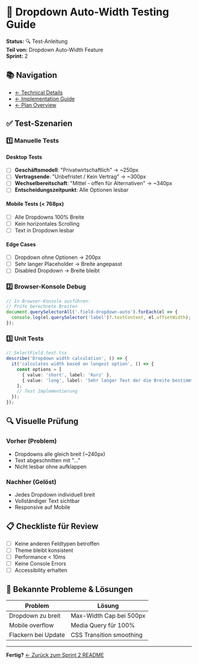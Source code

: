 # 🧪 Dropdown Auto-Width Testing Guide

**Status:** 🔍 Test-Anleitung  
**Teil von:** Dropdown Auto-Width Feature  
**Sprint:** 2

## 📚 Navigation

- [← Technical Details](./DROPDOWN_AUTO_WIDTH_TECHNICAL.md)
- [← Implementation Guide](./DROPDOWN_AUTO_WIDTH_IMPLEMENTATION.md)
- [← Plan Overview](./DROPDOWN_AUTO_WIDTH_PLAN.md)

## ✅ Test-Szenarien

### 1️⃣ Manuelle Tests

#### Desktop Tests
- [ ] **Geschäftsmodell**: "Privatwirtschaftlich" → ~250px
- [ ] **Vertragsende**: "Unbefristet / Kein Vertrag" → ~300px
- [ ] **Wechselbereitschaft**: "Mittel - offen für Alternativen" → ~340px
- [ ] **Entscheidungszeitpunkt**: Alle Optionen lesbar

#### Mobile Tests (< 768px)
- [ ] Alle Dropdowns 100% Breite
- [ ] Kein horizontales Scrolling
- [ ] Text in Dropdown lesbar

#### Edge Cases
- [ ] Dropdown ohne Optionen → 200px
- [ ] Sehr langer Placeholder → Breite angepasst
- [ ] Disabled Dropdown → Breite bleibt

### 2️⃣ Browser-Konsole Debug

```javascript
// In Browser-Konsole ausführen:
// Prüfe berechnete Breiten
document.querySelectorAll('.field-dropdown-auto').forEach(el => {
  console.log(el.querySelector('label')?.textContent, el.offsetWidth);
});
```

### 3️⃣ Unit Tests

```typescript
// SelectField.test.tsx
describe('Dropdown width calculation', () => {
  it('calculates width based on longest option', () => {
    const options = [
      { value: 'short', label: 'Kurz' },
      { value: 'long', label: 'Sehr langer Text der die Breite bestimmt' }
    ];
    // Test Implementierung
  });
});
```

## 🔍 Visuelle Prüfung

### Vorher (Problem)
- Dropdowns alle gleich breit (~240px)
- Text abgeschnitten mit "..."
- Nicht lesbar ohne aufklappen

### Nachher (Gelöst)
- Jedes Dropdown individuell breit
- Vollständiger Text sichtbar
- Responsive auf Mobile

## 📋 Checkliste für Review

- [ ] Keine anderen Feldtypen betroffen
- [ ] Theme bleibt konsistent
- [ ] Performance < 10ms
- [ ] Keine Console Errors
- [ ] Accessibility erhalten

## 🐛 Bekannte Probleme & Lösungen

| Problem | Lösung |
|---------|--------|
| Dropdown zu breit | Max-Width Cap bei 500px |
| Mobile overflow | Media Query für 100% |
| Flackern bei Update | CSS Transition smoothing |

---

**Fertig?** [← Zurück zum Sprint 2 README](./README.md)